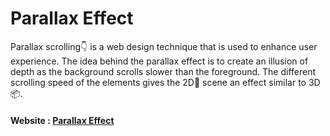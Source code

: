 # Parallax Effect
Parallax scrolling👇 is a web design technique that is used to enhance user experience. The idea behind the parallax effect is to create an illusion of depth as the background scrolls slower than the foreground. The different scrolling speed of the elements gives the 2D📃 scene an effect similar to 3D📦.

#### Website : [Parallax Effect ](https://bxtrmfrost.github.io/Parallax-Effect/)
